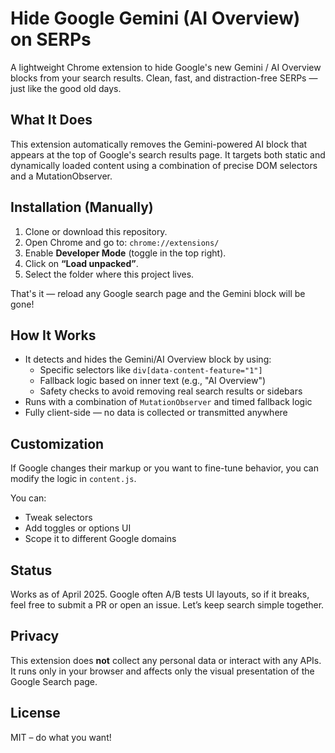 # Hide Google Gemini (AI Overview) on SERPs

A lightweight Chrome extension to hide Google's new Gemini / AI Overview blocks from your search results. Clean, fast, and distraction-free SERPs — just like the good old days.


## What It Does

This extension automatically removes the Gemini-powered AI block that appears at the top of Google's search results page. It targets both static and dynamically loaded content using a combination of precise DOM selectors and a MutationObserver.


## Installation (Manually)

1. Clone or download this repository.
2. Open Chrome and go to: `chrome://extensions/`
3. Enable **Developer Mode** (toggle in the top right).
4. Click on **“Load unpacked”**.
5. Select the folder where this project lives.

That's it — reload any Google search page and the Gemini block will be gone!


## How It Works

- It detects and hides the Gemini/AI Overview block by using:
  - Specific selectors like `div[data-content-feature="1"]`
  - Fallback logic based on inner text (e.g., "AI Overview")
  - Safety checks to avoid removing real search results or sidebars
- Runs with a combination of `MutationObserver` and timed fallback logic
- Fully client-side — no data is collected or transmitted anywhere


## Customization

If Google changes their markup or you want to fine-tune behavior, you can modify the logic in `content.js`.

You can:
- Tweak selectors
- Add toggles or options UI
- Scope it to different Google domains


## Status

Works as of April 2025. Google often A/B tests UI layouts, so if it breaks, feel free to submit a PR or open an issue. Let’s keep search simple together.


## Privacy

This extension does **not** collect any personal data or interact with any APIs. It runs only in your browser and affects only the visual presentation of the Google Search page.


## License

MIT – do what you want!
